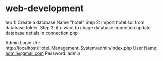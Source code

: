 # web-development
tep 1: Create a database Name "hotel"
Step 2: Import hotel.sql from database folder.
Step 3: if u want to chage database connetion update database detials in connection.php

Admin Login
Url: http://localhost/Hotel_Management_System/admin/index.php
User Name: admin@gmail.com
Password: admin
